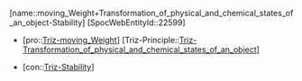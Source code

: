 ﻿---
type: TrizContradiction
aliases:
- moving_Weight+Transformation_of_physical_and_chemical_states_of_an_object-Stability
license: CC BY-SA 4.0
copyright: https://github.com/SpocWeb
IsDeleted: false
IsReadOnly: false
Confidential: public
tags: 
- Triz/Contradiction
---
[name::moving_Weight+Transformation_of_physical_and_chemical_states_of_an_object-Stability]
[SpocWebEntityId::22599]
+ [pro::[Triz-moving_Weight](tech/Triz/Parameter/Triz-moving_Weight.md)]
[Triz-Principle::[Triz-Transformation_of_physical_and_chemical_states_of_an_object](tech/Triz/Principle/Triz-Transformation_of_physical_and_chemical_states_of_an_object.md)]
- [con::[Triz-Stability](tech/Triz/Parameter/Triz-Stability.md)]

